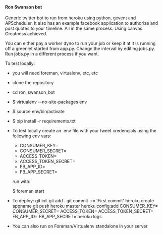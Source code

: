 #### Ron Swanson bot

Generic twitter bot to run from heroku using python, gevent and APScheduler. It also has an example facebook application to authorize and post quotes to your timeline. All in the same process. Using canvas. Greatness achieved.

You can either pay a worker dyno to run your job or keep it at it is running off a greenlet started from app.py. Change the interval by editing jobs.py. Run jobs.py in a different process if you want.

To test locally:

- you will need foreman, virtualenv, etc, etc
- clone the repository
- cd ron_swanson_bot
- $ virtualenv --no-site-packages env
- $ source env/bin/activate
- $ pip install -r requirements.txt
- To test locally
    create an .env file with your tweet credencials using the following env vars:

    - CONSUMER_KEY=
    - CONSUMER_SECRET=
    - ACCESS_TOKEN=
    - ACCESS_TOKEN_SECRET=
    - FB_APP_ID=
    - FB_APP_SECRET=

    run with:

    $ foreman start

- To deploy: 
    git init 
    git add .
    git commit -m 'First commit'
    heroku create appname
    git push heroku master
    heroku config:add CONSUMER_KEY= CONSUMER_SECRET= ACCESS_TOKEN= ACCESS_TOKEN_SECRET= FB_APP_ID= FB_APP_SECRET=
    heroku logs

- You can also run on Foreman/Virtualenv standalone in your server.


